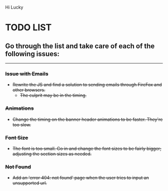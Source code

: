 Hi Lucky
#   TODO LIST
##  Go through the list and take care of each of the following issues:

---

### ~~Issue with Emails~~
* ~~Rewrite the JS and find a solution to sending emails through FireFox and other browsers.~~
    * ~~The culprit may be in the timing.~~

### ~~Animations~~
* ~~Change the timing on the banner header animations to be faster. They're too slow.~~

### ~~Font Size~~
* ~~The font is too small. Go in and change the font sizes to be fairly bigger; adjusting the section sizes as needed.~~

### ~~Not Found~~
* ~~Add an 'error 404: not found' page when the user tries to input an unsupported url.~~
